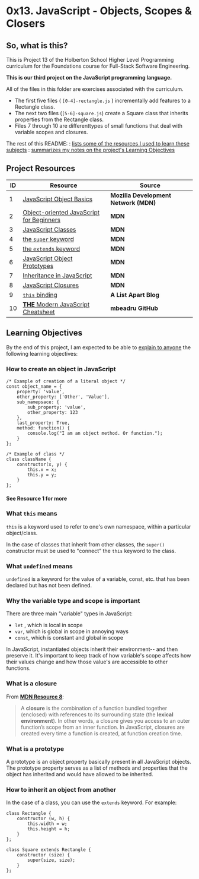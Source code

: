 # 0x13. JavaScript - Objects, Scopes & Closers

## So, what is this?

This is Project 13 of the Holberton School Higher Level Programming curriculum for the Foundations course for Full-Stack Software Engineering.

**This is our third project on the JavaScript programming language.**

All of the files in this folder are exercises associated with the curriculum.
* The first five files ( `[0-4]-rectangle.js` ) incrementally add features to a Rectangle class.
* The next two files (`[5-6]-square.js`) create a Square class that inherits properties from the Rectangle class.
* Files 7 through 10 are differenttypes of small functions that deal with variable scopes and closures.

The rest of this README:
: [lists some of the resources I used to learn these subjects](#project-resources)
: [summarizes my notes on the project's Learning Objectives](#learning-objectives)


## Project Resources
|ID|Resource  | Source
|--|--|--|
|1 | [JavaScript Object Basics](https://developer.mozilla.org/en-US/docs/Learn/JavaScript/Objects/Basics) | **Mozilla Development Network (MDN)**
|2 | [Object-oriented JavaScript for Beginners](https://developer.mozilla.org/en-US/docs/Learn/JavaScript/Objects/Object-oriented_JS) |**MDN**|
|3 | [JavaScript Classes](https://developer.mozilla.org/en-US/docs/Web/JavaScript/Reference/Classes) | **MDN** |
|4 | [the `super` keyword](https://developer.mozilla.org/en-US/docs/Web/JavaScript/Reference/Classes) | **MDN** |
|5 | [the `extends` keyword](https://developer.mozilla.org/en-US/docs/Web/JavaScript/Reference/Classes/extends) | **MDN**
|6 | [JavaScript Object Prototypes](https://developer.mozilla.org/en-US/docs/Learn/JavaScript/Objects/Object_prototypes) | **MDN** |
|7 | [Inheritance in JavaScript](https://developer.mozilla.org/en-US/docs/Learn/JavaScript/Objects/Inheritance) | **MDN** |
|8 | [JavaScript Closures](https://developer.mozilla.org/en-US/docs/Web/JavaScript/Closures) | **MDN** |
|9 | [`this` binding](https://alistapart.com/article/getoutbindingsituations/) | **A List Apart Blog** |
|10 | [**THE** Modern JavaScript Cheatsheet](https://github.com/mbeaudru/modern-js-cheatsheet) | **mbeadru GitHub**


## Learning Objectives

By the end of this project, I am expected to be able to [explain to anyone](https://intranet.hbtn.io/rltoken/JeG-kC426HCi3zYomikQvw "explain to anyone") the following learning objectives:

### How to create an object in JavaScript
```
/* Example of creation of a literal object */
const object_name = {
	property: 'value',
	other_property: ['Other', 'Value'],
	sub_namepsace: {
		sub_property: 'value',
		other_property: 123
	},
	last_property: True,
	method: function() {
		console.log("I am an object method. Or function.");
	}
};

/* Example of class */
class className {
	constructor(x, y) {
		this.x = x;
		this.y = y;
	}
};
```
#### See Resource 1 for more

### What  `this`  means
`this` is a keyword used to refer to one's own namespace, within a particular object/class. 

In the case of classes that inherit from other classes, the `super()` constructor must be used to "connect" the `this` keyword to the class.

### What  `undefined`  means
`undefined` is a keyword for the value of a variable, const, etc. that has been declared but has not been defined.

### Why the variable type and scope is important

There are three main "variable"  types in JavaScript:

 - `let` , which is local in scope
 - `var`, which is global in scope in annoying ways
 - `const`, which is constant and global in scope

In JavaScript, instantiated objects inherit their environment-- and then preserve it. It's important to keep track of how variable's scope affects how their values change and how those value's are accessible to other functions.


### What is a closure
From [**MDN Resource 8**](#project-resources):
> A **closure** is the combination of a function bundled together (enclosed) with references to its surrounding state (the **lexical environment**). In other words, a closure gives you access to an outer function’s scope from an inner function. In JavaScript, closures are created every time a function is created, at function creation time.


### What is a prototype
A prototype is an object property basically present in all JavaScript objects. The prototype property serves as a list of methods and properties that the object has inherited and would have allowed to be inherited.

### How to inherit an object from another

In the case of a class, you can use the `extends` keyword. For example:
```
class Rectangle {
	constructor (w, h) {
		this.width = w;
		this.height = h;
	}
};

class Square extends Rectangle {
	constructor (size) {
		super(size, size);
	}
};
```
